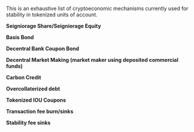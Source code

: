 This is an exhaustive list of cryptoeconomic mechanisms currently used for stability in tokenized units of account. 

**Seigniorage Share/Seigniorage Equity**

**Basis Bond**

**Decentral Bank Coupon Bond**

**Decentral Market Making (market maker using deposited commercial funds)**

**Carbon Credit**

**Overcollaterized debt**

**Tokenized IOU Coupons**

**Transaction fee burn/sinks**

**Stability fee sinks**
